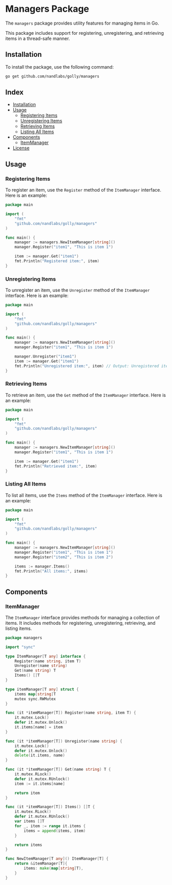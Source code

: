 # Managers Package

The `managers` package provides utility features for managing items in Go.

This package includes support for registering, unregistering, and retrieving items in a thread-safe manner.

## Installation

To install the package, use the following command:

```sh
go get github.com/nandlabs/golly/managers
```

## Index

- [Installation](#installation)
- [Usage](#usage)
  - [Registering Items](#registering-items)
  - [Unregistering Items](#unregistering-items)
  - [Retrieving Items](#retrieving-items)
  - [Listing All Items](#listing-all-items)
- [Components](#components)
  - [ItemManager](#itemmanager)
- [License](#license)

## Usage

### Registering Items

To register an item, use the `Register` method of the `ItemManager` interface. Here is an example:

```go
package main

import (
    "fmt"
    "github.com/nandlabs/golly/managers"
)

func main() {
    manager := managers.NewItemManager[string]()
    manager.Register("item1", "This is item 1")

    item := manager.Get("item1")
    fmt.Println("Registered item:", item)
}
```

### Unregistering Items

To unregister an item, use the `Unregister` method of the `ItemManager` interface. Here is an example:

```go
package main

import (
    "fmt"
    "github.com/nandlabs/golly/managers"
)

func main() {
    manager := managers.NewItemManager[string]()
    manager.Register("item1", "This is item 1")

    manager.Unregister("item1")
    item := manager.Get("item1")
    fmt.Println("Unregistered item:", item) // Output: Unregistered item:
}
```

### Retrieving Items

To retrieve an item, use the `Get` method of the `ItemManager` interface. Here is an example:

```go
package main

import (
    "fmt"
    "github.com/nandlabs/golly/managers"
)

func main() {
    manager := managers.NewItemManager[string]()
    manager.Register("item1", "This is item 1")

    item := manager.Get("item1")
    fmt.Println("Retrieved item:", item)
}
```

### Listing All Items

To list all items, use the `Items` method of the `ItemManager` interface. Here is an example:

```go
package main

import (
    "fmt"
    "github.com/nandlabs/golly/managers"
)

func main() {
    manager := managers.NewItemManager[string]()
    manager.Register("item1", "This is item 1")
    manager.Register("item2", "This is item 2")

    items := manager.Items()
    fmt.Println("All items:", items)
}
```

## Components

### ItemManager

The `ItemManager` interface provides methods for managing a collection of items. It includes methods for registering, unregistering, retrieving, and listing items.

```go
package managers

import "sync"

type ItemManager[T any] interface {
    Register(name string, item T)
    Unregister(name string)
    Get(name string) T
    Items() []T
}

type itemManager[T any] struct {
    items map[string]T
    mutex sync.RWMutex
}

func (it *itemManager[T]) Register(name string, item T) {
    it.mutex.Lock()
    defer it.mutex.Unlock()
    it.items[name] = item
}

func (it *itemManager[T]) Unregister(name string) {
    it.mutex.Lock()
    defer it.mutex.Unlock()
    delete(it.items, name)
}

func (it *itemManager[T]) Get(name string) T {
    it.mutex.RLock()
    defer it.mutex.RUnlock()
    item := it.items[name]

    return item
}

func (it *itemManager[T]) Items() []T {
    it.mutex.RLock()
    defer it.mutex.RUnlock()
    var items []T
    for _, item := range it.items {
        items = append(items, item)
    }

    return items
}

func NewItemManager[T any]() ItemManager[T] {
    return &itemManager[T]{
        items: make(map[string]T),
    }
}
```
